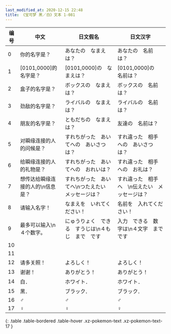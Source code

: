 ```yaml
---
last_modified_at: 2020-12-15 22:48
title: 《宝可梦 黑／白》文本 1-081
---
```

| 编号 | 中文 | 日文假名 | 日文汉字 |
| ---- | ---- | ---- | --- |
| 0 | 你的名字是？ | あなたの　なまえは？ | あなたの　名前は？ |
| 1 | [0101,0000]的名字是？ | [0101,0000]の　なまえは？ | [0101,0000]の　名前は？ |
| 2 | 盒子的名字是？ | ボックスの　なまえは？ | ボックスの　名前は？ |
| 3 | 劲敌的名字是？ | ライバルの　なまえは？ | ライバルの　名前は？ |
| 4 | 朋友的名字是？ | ともだちの　なまえは？ | 友達の　名前は？ |
| 5 | 对瞬缘连接的人的问候是？ | すれちがった　あいてへの　あいさつは？ | すれ違った　相手への　あいさつは？ |
| 6 | 给瞬缘连接的人的礼物是？ | すれちがった　あいてへの　おれいは？ | すれ違った　相手への　お礼は？ |
| 7 | 想传达给瞬缘连接的人的\n信息是？ | すれちがった　あいてへ\nつたえたい　メッセージは？ | すれ違った　相手へ　\n伝えたい　メッセージは？ |
| 8 | 请输入名字！ | なまえを　いれてください！ | 名前を　入れてください！ |
| 9 | 最多可以输入\n４个数字。 | にゅうりょく　できる　すうじは\n４もじ　まで　です | 入力　できる　数字は\n４文字　まで　です |
| 10 | 　 | 　 | 　 |
| 11 | 　 | 　 | 　 |
| 12 | 请多关照！ | よろしく！ | よろしく！ |
| 13 | 谢谢！ | ありがとう！ | ありがとう！ |
| 14 | 白． | ホワイト． | ホワイト． |
| 15 | 黑． | ブラック． | ブラック． |
| 16 | ♂ | ♂ | ♂ |
| 17 | ♀ | ♀ | ♀ |
{: .table .table-bordered .table-hover .xz-pokemon-text .xz-pokemon-text-17 }